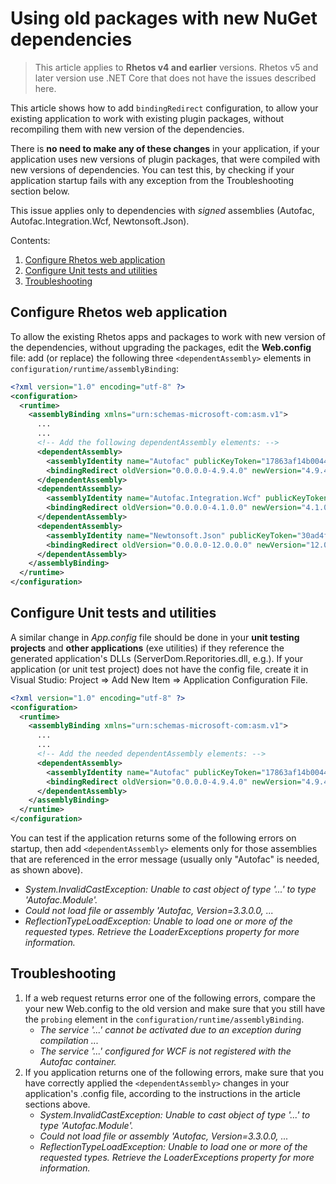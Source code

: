# Using old packages with new NuGet dependencies

> This article applies to **Rhetos v4 and earlier** versions.
Rhetos v5 and later version use .NET Core that does not have the issues described here.

This article shows how to add `bindingRedirect` configuration,
to allow your existing application to work with existing plugin packages,
without recompiling them with new version of the dependencies.

There is **no need to make any of these changes** in your application,
if your application uses new versions of plugin packages,
that were compiled with new versions of dependencies.
You can test this, by checking if your application startup fails with any exception
from the Troubleshooting section below.

This issue applies only to dependencies with *signed* assemblies
(Autofac, Autofac.Integration.Wcf, Newtonsoft.Json).

Contents:

1. [Configure Rhetos web application](#configure-rhetos-web-application)
2. [Configure Unit tests and utilities](#configure-unit-tests-and-utilities)
3. [Troubleshooting](#troubleshooting)

## Configure Rhetos web application

To allow the existing Rhetos apps and packages to work with new version of the
dependencies, without upgrading the packages, edit the **Web.config** file:
add (or replace) the following three `<dependentAssembly>` elements in `configuration/runtime/assemblyBinding`:

```xml
<?xml version="1.0" encoding="utf-8" ?>
<configuration>
  <runtime>
    <assemblyBinding xmlns="urn:schemas-microsoft-com:asm.v1">
      ...
      ...
      <!-- Add the following dependentAssembly elements: -->
      <dependentAssembly>
        <assemblyIdentity name="Autofac" publicKeyToken="17863af14b0044da" culture="neutral" />
        <bindingRedirect oldVersion="0.0.0.0-4.9.4.0" newVersion="4.9.4.0" />
      </dependentAssembly>
      <dependentAssembly>
        <assemblyIdentity name="Autofac.Integration.Wcf" publicKeyToken="17863af14b0044da" culture="neutral" />
        <bindingRedirect oldVersion="0.0.0.0-4.1.0.0" newVersion="4.1.0.0" />
      </dependentAssembly>
      <dependentAssembly>
        <assemblyIdentity name="Newtonsoft.Json" publicKeyToken="30ad4fe6b2a6aeed" culture="neutral" />
        <bindingRedirect oldVersion="0.0.0.0-12.0.0.0" newVersion="12.0.0.0" />
      </dependentAssembly>
    </assemblyBinding>
  </runtime>
</configuration>
```

## Configure Unit tests and utilities

A similar change in *App.config* file should be done in your **unit testing projects**
and **other applications** (exe utilities) if they reference the generated application's DLLs (ServerDom.Reporitories.dll, e.g.).
If your application (or unit test project) does not have the config file,
create it in Visual Studio: Project => Add New Item => Application Configuration File.

```xml
<?xml version="1.0" encoding="utf-8" ?>
<configuration>
  <runtime>
    <assemblyBinding xmlns="urn:schemas-microsoft-com:asm.v1">
      ...
      ...
      <!-- Add the needed dependentAssembly elements: -->
      <dependentAssembly>
        <assemblyIdentity name="Autofac" publicKeyToken="17863af14b0044da" culture="neutral" />
        <bindingRedirect oldVersion="0.0.0.0-4.9.4.0" newVersion="4.9.4.0" />
      </dependentAssembly>
    </assemblyBinding>
  </runtime>
</configuration>
```

You can test if the application returns some of the following errors on startup,
then add `<dependentAssembly>` elements only for those assemblies that are referenced
in the error message (usually only "Autofac" is needed, as shown above).

* *System.InvalidCastException: Unable to cast object of type '...' to type 'Autofac.Module'.*
* *Could not load file or assembly 'Autofac, Version=3.3.0.0, ...*
* *ReflectionTypeLoadException: Unable to load one or more of the requested types. Retrieve the LoaderExceptions property for more information.*

## Troubleshooting

1. If a web request returns error one of the following errors,
   compare the your new Web.config to the old version and
   make sure that you still have the `probing` element in the `configuration/runtime/assemblyBinding`.
   * *The service '...' cannot be activated due to an exception during compilation ...*
   * *The service '...' configured for WCF is not registered with the Autofac container.*
2. If you application returns one of the following errors, make sure that you have correctly
   applied the `<dependentAssembly>` changes in your application's .config file,
   according to the instructions in the article sections above.
   * *System.InvalidCastException: Unable to cast object of type '...' to type 'Autofac.Module'.*
   * *Could not load file or assembly 'Autofac, Version=3.3.0.0, ...*
   * *ReflectionTypeLoadException: Unable to load one or more of the requested types. Retrieve the LoaderExceptions property for more information.*
